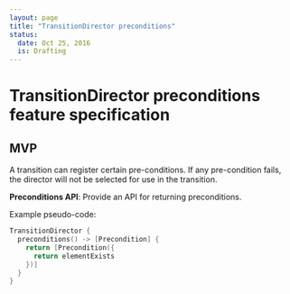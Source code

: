 ```yaml
---
layout: page
title: "TransitionDirector preconditions"
status:
  date: Oct 25, 2016
  is: Drafting
---
```


# TransitionDirector preconditions feature specification

## MVP

A transition can register certain pre-conditions. If any pre-condition fails, the director will not be selected for use in the transition.

**Preconditions API**: Provide an API for returning preconditions.

Example pseudo-code:

```swift
TransitionDirector {
  preconditions() -> [Precondition] {
    return [Precondition({
      return elementExists
    })]
  }
}
```



